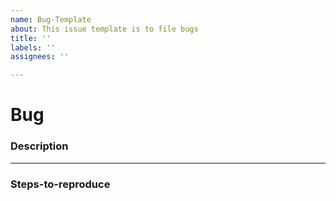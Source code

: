 ```yaml
---
name: Bug-Template
about: This issue template is to file bugs
title: ''
labels: ''
assignees: ''

---
```


# Bug
### Description
---
### Steps-to-reproduce
